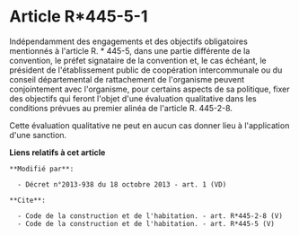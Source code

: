 # Article R*445-5-1

Indépendamment des engagements et des objectifs obligatoires mentionnés à l'article R. * 445-5, dans une partie différente de
la convention, le préfet signataire de la convention et, le cas échéant, le président de l'établissement public de
coopération intercommunale ou du conseil départemental de rattachement de l'organisme peuvent conjointement avec l'organisme,
pour certains aspects de sa politique, fixer des objectifs qui feront l'objet d'une évaluation qualitative dans les
conditions prévues au premier alinéa de l'article R. 445-2-8. 

Cette évaluation qualitative ne peut en aucun cas donner lieu à l'application d'une sanction.

**Liens relatifs à cet article**

	**Modifié par**:

	  - Décret n°2013-938 du 18 octobre 2013 - art. 1 (VD)

	**Cite**:

	  - Code de la construction et de l'habitation. - art. R*445-2-8 (V)
	  - Code de la construction et de l'habitation. - art. R*445-5 (V)
